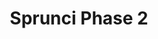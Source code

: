 ---
slug: sprunci-phase-2
title: Sprunci Phase 2
description: "Sprunci Phase 2 is an exciting online game. Play for free directly in your browser!"
icon: /images/new_mods/Sprunci Phase 2.png
url: https://wowtbc.net/sprunkin/sprunci-phase2/index.html
previewImage: /images/new_mods/Sprunci Phase 2.png
type: new mods

# SEO配置
seo:
  title: "Sprunci Phase 2 - Play Free Online Game | Fun Browser Games"
  description: "Sprunci Phase 2 - Play this fun online game for free in your browser. No download required!"
  ogImage: "/images/new_mods/Sprunci Phase 2.png"
  keywords: "sprunci-phase-2, online game, browser game, free game, new mods game, play online"

videoUrls:
  - https://www.youtube.com/embed/example1
  - https://www.youtube.com/embed/example2

whyPlay:
  title: "Why Play Sprunci Phase 2?"
  items:
    - "Immersive Gameplay: Sprunci Phase 2 offers an engaging and immersive gaming experience that will keep you entertained for hours"
    - "Challenging Levels: Test your skills with increasingly difficult challenges and obstacles"
    - "Beautiful Graphics: Enjoy stunning visuals and smooth animations that bring the game world to life"
    - "Regular Updates: New content and features are added regularly to keep the game fresh and exciting"
    - "Free to Play: Experience all the fun without spending a penny"
    - "Community Features: Connect with other players, share strategies, and compete for high scores"
    - "Cross-Platform: Play on any device with a web browser, no downloads required"

features:
  title: "Key Features of Sprunci Phase 2"
  image: "/images/new_mods/Sprunci Phase 2.png"
  items:
    - "Intuitive Controls: Easy to learn controls make Sprunci Phase 2 accessible for players of all skill levels"
    - "Multiple Game Modes: Enjoy various gameplay options that provide different challenges and experiences"
    - "Character Customization: Personalize your gaming experience with unique characters and items"
    - "Achievement System: Complete special tasks to earn rewards and recognition"
    - "Leaderboards: Compete with players worldwide and see who can achieve the highest scores"

characteristics:
  title: "Game Characteristics"
  image: "/images/new_mods/Sprunci Phase 2.png"
  items:
    - "Genre: New mods game with elements of strategy and skill"
    - "Difficulty: Suitable for both casual gamers and those seeking a challenge"
    - "Play Time: Quick sessions or extended gameplay, depending on your preference"
    - "Art Style: Vibrant and engaging visuals that enhance the gaming experience"
    - "Sound Design: Immersive audio that complements the gameplay perfectly"

info: "Sprunci Phase 2 is an exciting online game that offers players a unique and engaging gaming experience. With its intuitive controls, stunning visuals, and challenging gameplay, Sprunci Phase 2 provides hours of entertainment for players of all ages and skill levels. Whether you're looking for a quick gaming session during a break or an extended play session, Sprunci Phase 2 delivers an immersive experience that will keep you coming back for more. The game features multiple levels of increasing difficulty, ensuring that players are constantly challenged as they progress. With regular updates adding new content and features, Sprunci Phase 2 remains fresh and exciting, providing endless entertainment options for its growing community of players."

howToPlayIntro: "Welcome to Sprunci Phase 2! This guide will walk you through the basics and help you master the game. Whether you're a beginner or looking to improve your skills, these tips and instructions will enhance your gaming experience."

howToPlaySteps:
  - title: "Getting Started"
    description: "Begin your Sprunci Phase 2 adventure by familiarizing yourself with the controls. Use your keyboard or mouse to navigate through the game interface. The tutorial will guide you through the basic mechanics and help you understand the objectives."
  - title: "Understanding the Objectives"
    description: "In Sprunci Phase 2, your main goal is to progress through levels by completing specific objectives. Each level presents unique challenges that require different strategies and approaches."
  - title: "Mastering the Controls"
    description: "Practice using the controls to improve your precision and reaction time. Sprunci Phase 2 requires quick reflexes and strategic thinking to overcome obstacles and defeat opponents."
  - title: "Utilizing Power-ups"
    description: "Collect power-ups throughout the game to enhance your abilities and overcome difficult challenges. Each power-up offers unique advantages that can be crucial for success."
  - title: "Developing Strategies"
    description: "As you progress in Sprunci Phase 2, develop effective strategies for different scenarios. Analyze patterns, anticipate challenges, and adapt your approach to maximize your performance."

faq:
  title: "Frequently Asked Questions about Sprunci Phase 2"
  items:
    - question: "Is Sprunci Phase 2 free to play?"
      answer: "Yes, Sprunci Phase 2 is completely free to play directly in your web browser. No downloads or purchases are required to enjoy the full game experience."
    - question: "Can I play Sprunci Phase 2 on mobile devices?"
      answer: "Yes, Sprunci Phase 2 is optimized for both desktop and mobile play. You can enjoy the game on any device with a web browser and internet connection."
    - question: "Are there any in-game purchases?"
      answer: "While Sprunci Phase 2 is free to play, there may be optional in-game purchases available for cosmetic items or additional features that don't affect core gameplay."
    - question: "How often is Sprunci Phase 2 updated?"
      answer: "The developers regularly update Sprunci Phase 2 with new content, features, and improvements based on player feedback and game performance."
    - question: "Can I play Sprunci Phase 2 offline?"
      answer: "Currently, Sprunci Phase 2 requires an internet connection to play as it's a browser-based online game."
    - question: "Is Sprunci Phase 2 suitable for children?"
      answer: "Yes, Sprunci Phase 2 is designed to be family-friendly and suitable for players of all ages."
    - question: "How do I report bugs or issues?"
      answer: "If you encounter any problems while playing Sprunci Phase 2, you can report them through the game's support page or contact the developers directly through their website."
    - question: "Still Have Questions?"
      answer: "If you have additional questions about Sprunci Phase 2 that aren't covered in this FAQ, please visit our support center or contact our customer service team for assistance."
---